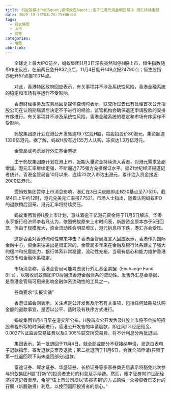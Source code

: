```yaml
---
title: 蚂蚁暂停上市的&quot;蝴蝶效应&quot;:逾千亿港元资金明日解冻 港汇持续走弱
date: 2020-10-15T08:20:25+08:00
tags:
  - 蚂蚁集团
  - 上市
  - 监管
categories:
  - 电商
abbrlink:
---
```


　　全球史上最大IPO前夕，蚂蚁集团11月3日深夜突然叫停H股上市，恒生指数随即作出反应，在前两日急升832点后，11月4日低开149点报24790点；恒生股指亦低开57点报10014点。

　　对此，香港特区政府回应表示，有关事项并不涉及系统性风险，香港金融系统的稳定和市场有序运作不受影响。

　　香港财经事务及库务局回复媒体查询时表示，联交所过去已有处理首次公开招股公司在认购期届满后决定不予进行的经验，监管机构会确保退还申请股款的安排有序进行。有关事项并不涉及系统性风险，香港金融系统的稳定和市场有序运作不受影响。

　　蚂蚁集团原计划在港公开发售逾16.7亿股H股，每股招股价80港元，集资额逾1336亿港元。据了解，蚂蚁H股有近155万人认购，冻资达1.3万亿港元。

　　金管局或考虑发行外汇基金票据

　　由于蚂蚁集团原计划在港上市，近期大量资金持续流入香港，对港元需求急剧增加。港元汇率继续走强，不断逼近7.75强方兑换保证水平。据21世纪经济报道记者统计，香港金管局自10月以来，连续22次入市沽出港元，累计注入资金接近2000亿港元。

　　受蚂蚁集团暂停上市消息影响，港汇在3日深夜随即走软20基点至7.7520，截至4日上午约12时，港元兑美元汇率报7.7521。市场人士指出，随着认购蚂蚁IPO的退款稍后回笼，港元汇率将持续受压。

　　蚂蚁集团暂停H股上市计划，意味着逾千亿港元资金将于11月5日解冻。华侨永亨银行经济师李若凡认为，依照蚂蚁原来上市时间表，新股资金原本亦于5日回笼，但由于规模庞大，资金流动性会明显增加，港元拆息将下跌，港汇亦会受压。

　　这是否会对香港流动性带来冲击？香港金管局发言人回应表示，香港作为国际金融中心，资金来往进出是很正常的。金管局多年来在金融及银行体系建立了强大的缓冲和抗震能力，银行体系非常稳健，流动性充裕，当局有信心和能力维护香港的货币和金融体系稳定。

　　市场消息称，香港金管局可能考虑发行外汇基金票据（Exchange Fund Bills），以吸收蚂蚁集团IPO后回流香港金融体系的流动性。发售外汇基金票据，是香港金管局可用来影响金融体系流动性的工具之一。

　　券商要求“实报实销”

　　香港证监会则表示，关注点是公开发售及所有有关事项，包括任何延期及认购金额的退款事宜，是否以公平、适时及有秩序方式进行。

　　蚂蚁集团11月4日早在港交所公布，H股首次公开发售及H股上市将不会按照招股章程所写的时间表进行，香港公开发售的申请股款，即连同1%经纪佣金、0.0027%证监会交易征费以及0.005%联交所交易费，将不计利息分两批退回。

　　集团表示，第一批退回于11月4日，就全部或部分不获接纳申请，发送白表电子退款指示、寄发退款支票及退款；第二批退回于11月6日，会就全部申请(只限于第一批退回项下尚未退回部分)退款。

　　富途证券、耀才证券、华盛证券、长桥证券等多家券商先后表示将豁免此次参与蚂蚁集团H股“打新”的投资者支付的利息及手续费。然而，耀才证券向21世纪经济报道记者表示，希望“该上市公司须以‘实报实销’的方式赔偿一众投资者已支付的孖展（新股融资）利息，以挽回国际投资者的信心。”